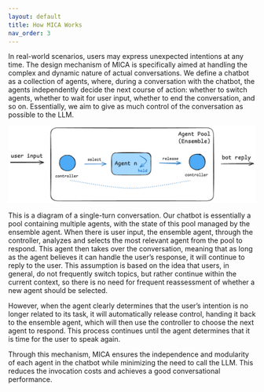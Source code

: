 ```yaml
---
layout: default
title: How MICA Works
nav_order: 3
---
```


In real-world scenarios, users may express unexpected intentions at any time. The design mechanism of MICA is specifically aimed at handling the complex and dynamic nature of actual conversations. We define a chatbot as a collection of agents, where, during a conversation with the chatbot, the agents independently decide the next course of action: whether to switch agents, whether to wait for user input, whether to end the conversation, and so on. Essentially, we aim to give as much control of the conversation as possible to the LLM.

![schedule.png](schedule.png)

This is a diagram of a single-turn conversation. Our chatbot is essentially a pool containing multiple agents, with the state of this pool managed by the ensemble agent. When there is user input, the ensemble agent, through the controller, analyzes and selects the most relevant agent from the pool to respond. This agent then takes over the conversation, meaning that as long as the agent believes it can handle the user’s response, it will continue to reply to the user. This assumption is based on the idea that users, in general, do not frequently switch topics, but rather continue within the current context, so there is no need for frequent reassessment of whether a new agent should be selected.

However, when the agent clearly determines that the user’s intention is no longer related to its task, it will automatically release control, handing it back to the ensemble agent, which will then use the controller to choose the next agent to respond. This process continues until the agent determines that it is time for the user to speak again.

Through this mechanism, MICA ensures the independence and modularity of each agent in the chatbot while minimizing the need to call the LLM. This reduces the invocation costs and achieves a good conversational performance.